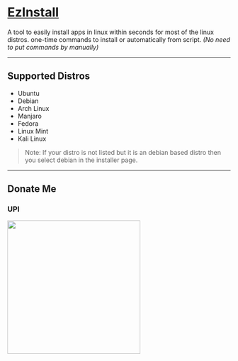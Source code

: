 # [EzInstall](https://v45web.github.io/EzInstall/)
A tool to easily install apps in linux within seconds for most of the linux distros. one-time commands to install or automatically from script. *(No need to put commands by manually)*

---

## Supported Distros
- Ubuntu
- Debian
- Arch Linux
- Manjaro
- Fedora
- Linux Mint
- Kali Linux

> Note: If your distro is not listed but it is an debian based distro then you select debian in the installer page.

---

## Donate Me
### UPI
<img src="https://v45web.github.io/EzInstall/images/qrcode.svg" width="300"/>
